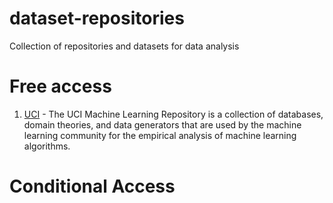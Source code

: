 # dataset-repositories
Collection of repositories and  datasets for data analysis


# Free access
1. [UCI](https://archive.ics.uci.edu/ml/datasets.php) - The UCI Machine Learning Repository is a collection of databases, domain theories, and data generators that are used by the machine learning community for the empirical analysis of machine learning algorithms. 



# Conditional Access



